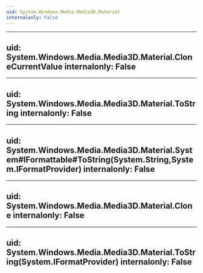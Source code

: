 ```yaml
---
uid: System.Windows.Media.Media3D.Material
internalonly: False
---
```


---
uid: System.Windows.Media.Media3D.Material.CloneCurrentValue
internalonly: False
---

---
uid: System.Windows.Media.Media3D.Material.ToString
internalonly: False
---

---
uid: System.Windows.Media.Media3D.Material.System#IFormattable#ToString(System.String,System.IFormatProvider)
internalonly: False
---

---
uid: System.Windows.Media.Media3D.Material.Clone
internalonly: False
---

---
uid: System.Windows.Media.Media3D.Material.ToString(System.IFormatProvider)
internalonly: False
---
